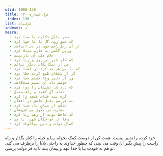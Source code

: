 ```yaml
---
utid: 1000-130
title: غزل شماره ۱۳۰
_index: 130
list: غزلیات
indexes: د
mesra:
  - سحر بلبُل حکایت با صبا کرد
  - که عشقِ روی گل با ما چها کرد
  - از آن رنگِ رُخَم خون در دل انداخت
  - وزین گلشن به خارم مبتلا کرد
  - غلام همّتِ آن نازنینم
  - که کار خیر بی روی و ریا کرد
  - من از بیگانگان دیگر ننالم
  - که با من هر چه کرد آن آشنا کرد
  - گر از سلطان طمع کردم خطا بود
  - ور از دلبر وفا جُستم جفا کرد
  - خوشش باد آن نسیم صبحگاهی
  - که درد شب نشینان را دوا کرد
  - نقاب گل کشید و زلف سنبل
  - گره بند قبای غنچه وا کرد
  - به هر سو بلبل عاشق در افغان
  - تنعُّم از میان باد صبا کرد
  - بشارت بَر بکُوی می فروشان
  - که حافظ توبه از زهد ریا کرد
  - وفا از خواجگان شهر، با من
  - کمال دولت و دین بوالوفا کرد
---
```

خود کرده را تدبیر نیست. همت کن از دوست کمک بخواه. ریا و حیله را کنار بگذار و راه راست را پیش بگیر آن وقت می بینی که چطور خداوند به راحتی بلایا را برطرف می کند. تو هم به خودت بیا با خدا عهد و پیمان ببند تا به فر دولت برسی.
